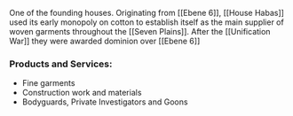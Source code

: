 One of the founding houses. Originating from [[Ebene 6]], [[House Habas]] used its early monopoly on cotton to establish itself as the main supplier of woven garments throughout the [[Seven Plains]]. After the [[Unification War]] they were awarded dominion over [[Ebene 6]]
### Products and Services:
- Fine garments
- Construction work and materials
- Bodyguards, Private Investigators and Goons